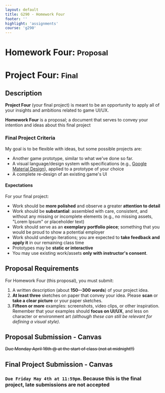 ```yaml
---
layout: default
title: G290 - Homework Four
footer: ''
highlight: 'assignments'
course: 'g290'
---
```

# Homework Four: <small>Proposal</small>
# Project Four: <small>Final</small>
## Description
__Project Four__ (your final project) is meant to be an opportunity to apply all of your insights and ambitions related to game UI/UX.

__Homework Four__ is a proposal; a document that serves to convey your intention and ideas about this final project

### Final Project Criteria
My goal is to be flexible with ideas, but some possible projects are:

 * Another game prototype, similar to what we've done so far.
 * A visual language/design system with specifications (e.g., [Google Material Design](https://material.io/)), applied to a prototype of your choice
 * A complete re-design of an existing game's UI

#### Expectations
For your final project:
 * Work should be **more polished** and observe a greater **attention to detail**
 * Work should be **substantial**: assembled with care, consistent, and without any missing or incomplete elements (e.g., no missing assets, "Lorem Ipsum" or placeholder text)
 * Work should serve as an **exemplary portfolio piece**; something that you would be proud to show a potential employer
 * Work should undergo iterations; you are expected to __take feedback and apply it__ in our remaining class time
 * Prototypes may be **static or interactive**
 * You may use existing work/assets **only with instructor's consent**.

## Proposal Requirements
For Homework Four (this proposal), you must submit:

1. A written description (about __150--300 words__) of your project idea.
3. __At least three__ sketches on paper that convey your idea. Please __scan__ or __take a clear picture__ or your paper sketches.
4. __Fifteen or more__ examples: screenshots, video clips, or other inspiration. Remember that your examples should __focus on UI/UX__, and less on character or environment art _(although these can still be relevant for defining a visual style)_.

## Proposal Submission - Canvas
<del>Due Monday April 16th @ at the start of class (not at midnight!!)</del>

## Final Project Submission - Canvas
### `Due Friday May 4th at 11:59pm`. Because this is the final project, __late submissions are not accepted__